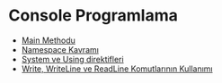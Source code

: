 # Console Programlama

- [Main Methodu](1-main-methodu/)
- [Namespace Kavramı](2-namespace-kavrami/)
- [System ve Using direktifleri](3-system-using-direktifleri/)
- [Write, WriteLine ve ReadLine Komutlarının Kullanımı](4-write-writeline-readline-kullanimi/)
